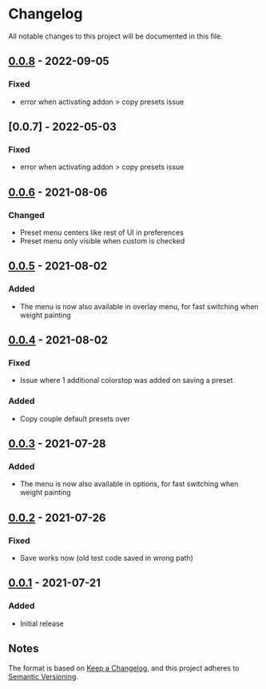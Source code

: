 # Changelog
All notable changes to this project will be documented in this file.

## [0.0.8] - 2022-09-05
### Fixed
- error when activating addon > copy presets issue

## [0.0.7] - 2022-05-03
### Fixed
- error when activating addon > copy presets issue

## [0.0.6] - 2021-08-06
### Changed
- Preset menu centers like rest of UI in preferences
- Preset menu only visible when custom is checked

## [0.0.5] - 2021-08-02
### Added
- The menu is now also available in overlay menu, for fast switching when weight painting

## [0.0.4] - 2021-08-02
### Fixed
- Issue where 1 additional colorstop was added on saving a preset

### Added
- Copy couple default presets over

## [0.0.3] - 2021-07-28
### Added
- The menu is now also available in options, for fast switching when weight painting

## [0.0.2] - 2021-07-26
### Fixed
- Save works now  (old test code saved in wrong path)

## [0.0.1] - 2021-07-21
### Added
- Initial release

## Notes

The format is based on [Keep a Changelog](https://keepachangelog.com/en/1.0.0/),
and this project adheres to [Semantic Versioning](https://semver.org/spec/v2.0.0.html).
<!--### Official Rigify Info-->

[0.0.8]:https://github.com/schroef/Save-Custom-Weight-Paint-Presets/releases/tag/v0.0.8
[0.0.6]:https://github.com/schroef/Save-Custom-Weight-Paint-Presets/releases/tag/v0.0.6
[0.0.5]:https://github.com/schroef/Save-Custom-Weight-Paint-Presets/releases/tag/v0.0.5
[0.0.4]:https://github.com/schroef/Save-Custom-Weight-Paint-Presets/releases/tag/v0.0.4
[0.0.3]:https://github.com/schroef/Save-Custom-Weight-Paint-Presets/releases/tag/v0.0.3
[0.0.2]:https://github.com/schroef/Save-Custom-Weight-Paint-Presets/releases/tag/v0.0.2
[0.0.1]:https://github.com/schroef/Save-Custom-Weight-Paint-Presets/releases/tag/v0.0.1